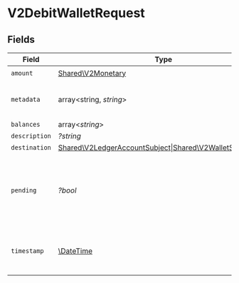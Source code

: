 # V2DebitWalletRequest


## Fields

| Field                                                                                         | Type                                                                                          | Required                                                                                      | Description                                                                                   |
| --------------------------------------------------------------------------------------------- | --------------------------------------------------------------------------------------------- | --------------------------------------------------------------------------------------------- | --------------------------------------------------------------------------------------------- |
| `amount`                                                                                      | [Shared\V2Monetary](../../Models/Shared/V2Monetary.md)                                        | :heavy_check_mark:                                                                            | N/A                                                                                           |
| `metadata`                                                                                    | array<string, *string*>                                                                       | :heavy_check_mark:                                                                            | Metadata associated with the wallet.                                                          |
| `balances`                                                                                    | array<*string*>                                                                               | :heavy_minus_sign:                                                                            | N/A                                                                                           |
| `description`                                                                                 | *?string*                                                                                     | :heavy_minus_sign:                                                                            | N/A                                                                                           |
| `destination`                                                                                 | [Shared\V2LedgerAccountSubject\|Shared\V2WalletSubject\|null](../../Models/Shared/V2Subject.md) | :heavy_minus_sign:                                                                            | N/A                                                                                           |
| `pending`                                                                                     | *?bool*                                                                                       | :heavy_minus_sign:                                                                            | Set to true to create a pending hold. If false, the wallet will be debited immediately.       |
| `timestamp`                                                                                   | [\DateTime](https://www.php.net/manual/en/class.datetime.php)                                 | :heavy_minus_sign:                                                                            | cannot be used in conjunction with `pending` property                                         |